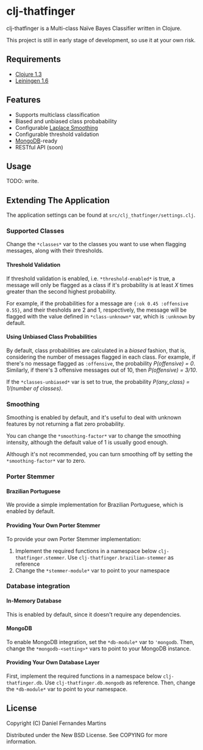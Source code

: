 # clj-thatfinger

clj-thatfinger is a Multi-class Naïve Bayes Classifier written in Clojure.

This project is still in early stage of development, so use it at your own risk.

## Requirements

* [Clojure 1.3](http://clojure.org)
* [Leiningen 1.6](http://github.com/technomancy/leiningen)

## Features

* Supports multiclass classification
* Biased and unbiased class probabability
* Configurable [Laplace Smoothing](http://en.wikipedia.org/wiki/Additive_smoothing)
* Configurable threshold validation
* [MongoDB](http://mongodb.org)-ready
* RESTful API (soon)

## Usage

TODO: write.

## Extending The Application

The application settings can be found at `src/clj_thatfinger/settings.clj`.

### Supported Classes

Change the `*classes*` var to the classes you want to use when flagging
messages, along with their thresholds.

#### Threshold Validation

If threshold validation is enabled, i.e. `*threshold-enabled*` is true, a
message will only be flagged as a class if it's probability is at least _X_
times greater than the second highest probability.

For example, if the probabilities for a message are
`{:ok 0.45 :offensive 0.55}`, and their thesholds are 2 and 1, respectively,
the message will be flagged with the value defined in `*class-unknown*` var,
which is `:unknown` by default.

#### Using Unbiased Class Probabilities

By default, class probabilities are calculated in a _biased_ fashion, that is,
considering the number of messages flagged in each class. For example, if
there's no message flagged as `:offensive`, the probability _P(offensive) = 0_.
Similarly, if there's 3 offensive messages out of 10, then _P(offensive) = 3/10_.

If the `*classes-unbiased*` var is set to true, the probability
_P(any_class) = 1/(number of classes)_.

### Smoothing

Smoothing is enabled by default, and it's useful to deal with unknown features
by not returning a flat zero probability.

You can change the `*smoothing-factor*` var to change the smoothing intensity,
although the default value of 1 is usually good enough.

Although it's not recommended, you can turn smoothing off by setting the
`*smoothing-factor*` var to zero.

### Porter Stemmer

#### Brazilian Portuguese

We provide a simple implementation for Brazilian Portuguese, which is enabled
by default.

#### Providing Your Own Porter Stemmer

To provide your own Porter Stemmer implementation:

1. Implement the required functions in a namespace below `clj-thatfinger.stemmer`.
   Use `clj-thatfinger.brazilian-stemmer` as reference
2. Change the `*stemmer-module*` var to point to your namespace

### Database integration

#### In-Memory Database

This is enabled by default, since it doesn't require any dependencies.

#### MongoDB

To enable MongoDB integration, set the `*db-module*` var to `'mongodb`. Then,
change the `*mongodb-<setting>*` vars to point to your MongoDB instance.

#### Providing Your Own Database Layer

First, implement the required functions in a namespace below `clj-thatfinger.db`.
Use `clj-thatfinger.db.mongodb` as reference. Then, change the `*db-module*` var
to point to your namespace.

## License

Copyright (C) Daniel Fernandes Martins

Distributed under the New BSD License. See COPYING for more information.